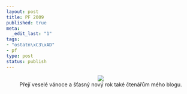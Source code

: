 ```yaml
--- 
layout: post
title: PF 2009
published: true
meta: 
  _edit_last: "1"
tags: 
- "ostatn\xC3\xAD"
- pf
type: post
status: publish
---
```

<div align="center"><img style="max-width: 800px;" src="http://blog.prskavec.net/wp-content/uploads/2008/12/pf2009.png" /><br />Přejí veselé vánoce a šťasný nový rok také čtenářům mého blogu.<br /></div>
